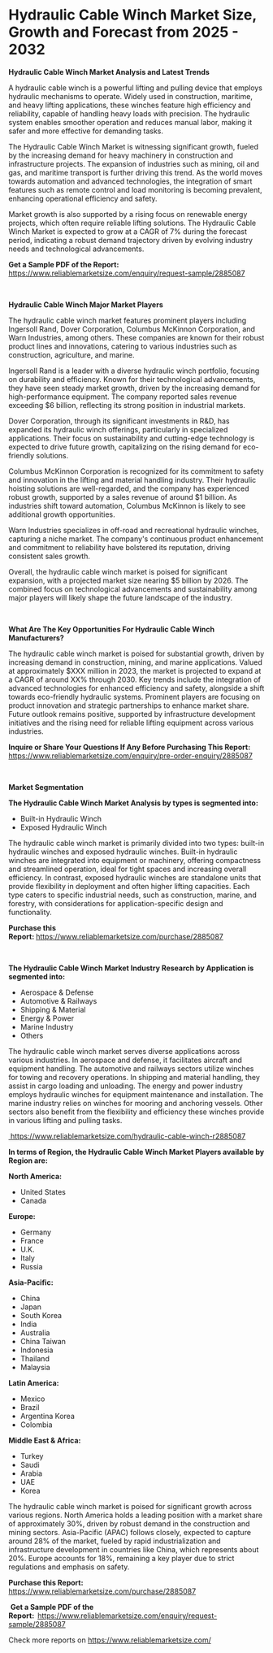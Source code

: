 <p><h1>Hydraulic Cable Winch Market Size, Growth and Forecast from 2025 - 2032</h1></p><p><strong>Hydraulic Cable Winch Market Analysis and Latest Trends</strong></p>
<p><p>A hydraulic cable winch is a powerful lifting and pulling device that employs hydraulic mechanisms to operate. Widely used in construction, maritime, and heavy lifting applications, these winches feature high efficiency and reliability, capable of handling heavy loads with precision. The hydraulic system enables smoother operation and reduces manual labor, making it safer and more effective for demanding tasks.</p><p>The Hydraulic Cable Winch Market is witnessing significant growth, fueled by the increasing demand for heavy machinery in construction and infrastructure projects. The expansion of industries such as mining, oil and gas, and maritime transport is further driving this trend. As the world moves towards automation and advanced technologies, the integration of smart features such as remote control and load monitoring is becoming prevalent, enhancing operational efficiency and safety. </p><p>Market growth is also supported by a rising focus on renewable energy projects, which often require reliable lifting solutions. The Hydraulic Cable Winch Market is expected to grow at a CAGR of 7% during the forecast period, indicating a robust demand trajectory driven by evolving industry needs and technological advancements.</p></p>
<p><strong>Get a Sample PDF of the Report:&nbsp;</strong> <a href="https://www.reliablemarketsize.com/enquiry/request-sample/2885087?utm_campaign=3348&utm_medium=2&utm_source=Github&utm_content=ia&utm_term=13032025&utm_id=hydraulic-cable-winch">https://www.reliablemarketsize.com/enquiry/request-sample/2885087</a></p>
<p>&nbsp;</p>
<p><strong>Hydraulic Cable Winch Major Market Players</strong></p>
<p><p>The hydraulic cable winch market features prominent players including Ingersoll Rand, Dover Corporation, Columbus McKinnon Corporation, and Warn Industries, among others. These companies are known for their robust product lines and innovations, catering to various industries such as construction, agriculture, and marine.</p><p>Ingersoll Rand is a leader with a diverse hydraulic winch portfolio, focusing on durability and efficiency. Known for their technological advancements, they have seen steady market growth, driven by the increasing demand for high-performance equipment. The company reported sales revenue exceeding $6 billion, reflecting its strong position in industrial markets.</p><p>Dover Corporation, through its significant investments in R&D, has expanded its hydraulic winch offerings, particularly in specialized applications. Their focus on sustainability and cutting-edge technology is expected to drive future growth, capitalizing on the rising demand for eco-friendly solutions. </p><p>Columbus McKinnon Corporation is recognized for its commitment to safety and innovation in the lifting and material handling industry. Their hydraulic hoisting solutions are well-regarded, and the company has experienced robust growth, supported by a sales revenue of around $1 billion. As industries shift toward automation, Columbus McKinnon is likely to see additional growth opportunities.</p><p>Warn Industries specializes in off-road and recreational hydraulic winches, capturing a niche market. The company's continuous product enhancement and commitment to reliability have bolstered its reputation, driving consistent sales growth.</p><p>Overall, the hydraulic cable winch market is poised for significant expansion, with a projected market size nearing $5 billion by 2026. The combined focus on technological advancements and sustainability among major players will likely shape the future landscape of the industry.</p></p>
<p>&nbsp;</p>
<p><strong>What Are The Key Opportunities For Hydraulic Cable Winch Manufacturers?</strong></p>
<p><p>The hydraulic cable winch market is poised for substantial growth, driven by increasing demand in construction, mining, and marine applications. Valued at approximately $XXX million in 2023, the market is projected to expand at a CAGR of around XX% through 2030. Key trends include the integration of advanced technologies for enhanced efficiency and safety, alongside a shift towards eco-friendly hydraulic systems. Prominent players are focusing on product innovation and strategic partnerships to enhance market share. Future outlook remains positive, supported by infrastructure development initiatives and the rising need for reliable lifting equipment across various industries.</p></p>
<p><strong>Inquire or Share Your Questions If Any Before Purchasing This Report:</strong> <a href="https://www.reliablemarketsize.com/enquiry/pre-order-enquiry/2885087?utm_campaign=3348&utm_medium=2&utm_source=Github&utm_content=ia&utm_term=13032025&utm_id=hydraulic-cable-winch">https://www.reliablemarketsize.com/enquiry/pre-order-enquiry/2885087</a></p>
<p>&nbsp;</p>
<p><strong>Market Segmentation</strong></p>
<p><strong>The Hydraulic Cable Winch Market Analysis by types is segmented into:</strong></p>
<p><ul><li>Built-in Hydraulic Winch</li><li>Exposed Hydraulic Winch</li></ul></p>
<p><p>The hydraulic cable winch market is primarily divided into two types: built-in hydraulic winches and exposed hydraulic winches. Built-in hydraulic winches are integrated into equipment or machinery, offering compactness and streamlined operation, ideal for tight spaces and increasing overall efficiency. In contrast, exposed hydraulic winches are standalone units that provide flexibility in deployment and often higher lifting capacities. Each type caters to specific industrial needs, such as construction, marine, and forestry, with considerations for application-specific design and functionality.</p></p>
<p><strong>Purchase this Report:&nbsp;</strong><a href="https://www.reliablemarketsize.com/purchase/2885087?utm_campaign=3348&utm_medium=2&utm_source=Github&utm_content=ia&utm_term=13032025&utm_id=hydraulic-cable-winch">https://www.reliablemarketsize.com/purchase/2885087</a></p>
<p>&nbsp;</p>
<p><strong>The Hydraulic Cable Winch Market Industry Research by Application is segmented into:</strong></p>
<p><ul><li>Aerospace & Defense</li><li>Automotive & Railways</li><li>Shipping & Material</li><li>Energy & Power</li><li>Marine Industry</li><li>Others</li></ul></p>
<p><p>The hydraulic cable winch market serves diverse applications across various industries. In aerospace and defense, it facilitates aircraft and equipment handling. The automotive and railways sectors utilize winches for towing and recovery operations. In shipping and material handling, they assist in cargo loading and unloading. The energy and power industry employs hydraulic winches for equipment maintenance and installation. The marine industry relies on winches for mooring and anchoring vessels. Other sectors also benefit from the flexibility and efficiency these winches provide in various lifting and pulling tasks.</p></p>
<p><a href="https://www.reliablemarketsize.com/hydraulic-cable-winch-r2885087?utm_campaign=3348&utm_medium=2&utm_source=Github&utm_content=ia&utm_term=13032025&utm_id=hydraulic-cable-winch">&nbsp;https://www.reliablemarketsize.com/hydraulic-cable-winch-r2885087</a></p>
<p><strong>In terms of Region, the Hydraulic Cable Winch Market Players available by Region are:</strong></p>
<p>
    <p> <strong> North America: </strong>
        <ul>
            <li>United States</li>
            <li>Canada</li>
        </ul>
        </p> 
    <p> <strong> Europe: </strong>
        <ul>
            <li>Germany</li>
            <li>France</li>
            <li>U.K.</li>
            <li>Italy</li>
            <li>Russia</li>
        </ul>
        </p> 
    <p> <strong> Asia-Pacific: </strong>
        <ul>
            <li>China</li>
            <li>Japan</li>
            <li>South Korea</li>
            <li>India</li>
            <li>Australia</li>
            <li>China Taiwan</li>
            <li>Indonesia</li>
            <li>Thailand</li>
            <li>Malaysia</li>
        </ul>
        </p> 
    <p> <strong> Latin America: </strong>
        <ul>
            <li>Mexico</li>
            <li>Brazil</li>
            <li>Argentina Korea</li>
            <li>Colombia</li>
        </ul>
        </p> 
    <p> <strong> Middle East & Africa: </strong>
        <ul>
            <li>Turkey</li>
            <li>Saudi</li>
            <li>Arabia</li>
            <li>UAE</li>
            <li>Korea</li>
        </ul>
    </p>
    </p>
<p><p>The hydraulic cable winch market is poised for significant growth across various regions. North America holds a leading position with a market share of approximately 30%, driven by robust demand in the construction and mining sectors. Asia-Pacific (APAC) follows closely, expected to capture around 28% of the market, fueled by rapid industrialization and infrastructure development in countries like China, which represents about 20%. Europe accounts for 18%, remaining a key player due to strict regulations and emphasis on safety.</p></p>
<p><strong>Purchase this Report: </strong><a href="https://www.reliablemarketsize.com/purchase/2885087?utm_campaign=3348&utm_medium=2&utm_source=Github&utm_content=ia&utm_term=13032025&utm_id=hydraulic-cable-winch">https://www.reliablemarketsize.com/purchase/2885087</a></p>
<p>&nbsp;<strong>Get a Sample PDF of the Report:&nbsp;&nbsp;</strong><a href="https://www.reliablemarketsize.com/enquiry/request-sample/2885087?utm_campaign=3348&utm_medium=2&utm_source=Github&utm_content=ia&utm_term=13032025&utm_id=hydraulic-cable-winch">https://www.reliablemarketsize.com/enquiry/request-sample/2885087</a></p>
<p><strong></strong></p>
<p>Check more reports on <a href="https://www.reliablemarketsize.com/?utm_campaign=3348&utm_medium=2&utm_source=Github&utm_content=ia&utm_term=13032025&utm_id=hydraulic-cable-winch">https://www.reliablemarketsize.com/</a></p>